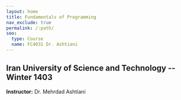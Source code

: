 ```yaml
---
layout: home
title: Fundamentals of Programming
nav_exclude: true
permalink: /:path/
seo:
  type: Course
  name: FC4031 Dr. Ashtiani
---
```


## Iran University of Science and Technology -- Winter 1403

**Instructor:** Dr. Mehrdad Ashtiani
